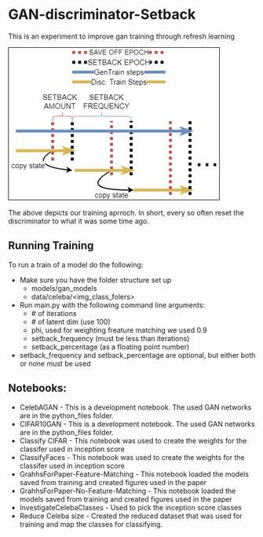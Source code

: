 # GAN-discriminator-Setback
This is an experiment to improve gan training through refresh learning

![alt text](https://github.com/stevenjohnlarsen/GAN-discriminator-refresh-learning/blob/main/algorithm_white.png)

The above depicts our training aprroch.
In short, every so often reset the discriminator to what it was some time ago.

## Running Training
To run a train of a model do the following:
* Make sure you have the folder structure set up
  * models/gan_models
  * data/celeba/<img_class_folers>
* Run main.py with the following command line arguments:
  * \# of iterations
  * \# of latent dim (use 100)
  * phi, used for weighting freature matching we used 0.9
  * setback_frequency (must be less than iterations)
  * setback_percentage (as a floating point number)
* setback_frequency and setback_percentage are optional, but either both or none must be used

## Notebooks:
* CelebAGAN - This is a development notebook. The used GAN networks are in the python_files folder.
* CIFAR10GAN - This is a development notebook. The used GAN networks are in the python_files folder.
* Classify CIFAR - This notebook was used to create the weights for the classifer used in inception score
* ClassifyFaces - This notebook was used to create the weights for the classifer used in inception score
* GrahhsForPaper-Feature-Matching - This notebook loaded the models saved from training and created figures used in the paper
* GrahhsForPaper-No-Feature-Matching - This notebook loaded the models saved from training and created figures used in the paper
* InvestigateCelebaClasses - Used to pick the inception score classes
* Reduce Celeba size - Created the reduced dataset that was used for training and map the classes for classifying. 

